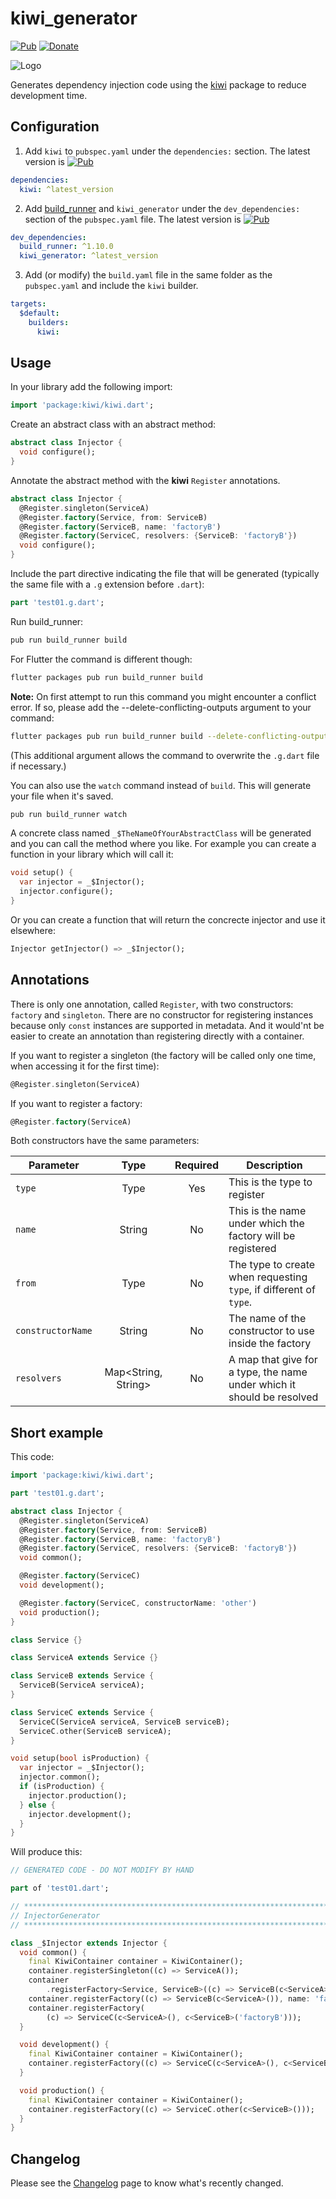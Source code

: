 # kiwi_generator

[![Pub](https://img.shields.io/pub/v/kiwi_generator.svg)](https://pub.dartlang.org/packages/kiwi_generator)
[![Donate](https://img.shields.io/badge/Donate-PayPal-green.svg)](https://paypal.me/RomainRastel)

![Logo](https://raw.githubusercontent.com/vanlooverenkoen/kiwi/master/images/logo.png)

Generates dependency injection code using the [kiwi](https://github.com/letsar/kiwi) package to reduce development time.

## Configuration

1. Add `kiwi` to `pubspec.yaml` under the `dependencies:` section.
The latest version is [![Pub](https://img.shields.io/pub/v/kiwi.svg)](https://pub.dartlang.org/packages/kiwi)

```yaml
dependencies:
  kiwi: ^latest_version
```

2. Add [build_runner](https://github.com/dart-lang/build/tree/master/build_runner) and `kiwi_generator` under the `dev_dependencies:` section of the `pubspec.yaml` file.
The latest version is [![Pub](https://img.shields.io/pub/v/kiwi_generator.svg)](https://pub.dartlang.org/packages/kiwi_generator)

```yaml
dev_dependencies:  
  build_runner: ^1.10.0
  kiwi_generator: ^latest_version
```

3. Add (or modify) the `build.yaml` file in the same folder as the `pubspec.yaml` and include the `kiwi` builder.

```yaml
targets:
  $default:
    builders:
      kiwi:
```

## Usage

In your library add the following import:

```dart
import 'package:kiwi/kiwi.dart';
```

Create an abstract class with an abstract method:

```dart
abstract class Injector {
  void configure();
}
```

Annotate the abstract method with the **kiwi** `Register` annotations.

```dart
abstract class Injector {  
  @Register.singleton(ServiceA)
  @Register.factory(Service, from: ServiceB)
  @Register.factory(ServiceB, name: 'factoryB')
  @Register.factory(ServiceC, resolvers: {ServiceB: 'factoryB'})
  void configure();
}
```

Include the part directive indicating the file that will be generated (typically the same file with a `.g` extension before `.dart`):

```dart
part 'test01.g.dart';
```

Run build_runner:

```bash
pub run build_runner build
```

For Flutter the command is different though:

```bash
flutter packages pub run build_runner build
```

**Note:** On first attempt to run this command you might encounter a conflict error. If so, please add the --delete-conflicting-outputs argument to your command:

```bash
flutter packages pub run build_runner build --delete-conflicting-outputs
```
(This additional argument allows the command to overwrite the `.g.dart` file if necessary.)

You can also use the `watch` command instead of `build`. This will generate your file when it's saved.

```bash
pub run build_runner watch
```

A concrete class named `_$TheNameOfYourAbstractClass` will be generated and you can call the method where you like.
For example you can create a function in your library which will call it:

```dart
void setup() {
  var injector = _$Injector();
  injector.configure();
}
```

Or you can create a function that will return the concrecte injector and use it elsewhere:

```dart
Injector getInjector() => _$Injector();
```

## Annotations

There is only one annotation, called `Register`, with two constructors: `factory` and `singleton`. There are no constructor for registering instances because only `const` instances are supported in metadata. And it would'nt be easier to create an annotation than registering directly with a container.

If you want to register a singleton (the factory will be called only one time, when accessing it for the first time):

```dart
@Register.singleton(ServiceA)
```

If you want to register a factory:

```dart
@Register.factory(ServiceA)
```

Both constructors have the same parameters:

**Parameter**|**Type**|**Required**|**Description**
-----|:-----:|:-----:|-----
`type`|Type|Yes|This is the type to register
`name`|String|No|This is the name under which the factory will be registered
`from`|Type|No|The type to create when requesting `type`, if different of `type`.
`constructorName`|String|No|The name of the constructor to use inside the factory
`resolvers`|Map<String, String>|No|A map that give for a type, the name under which it should be resolved

## Short example

This code:

```dart
import 'package:kiwi/kiwi.dart';

part 'test01.g.dart';

abstract class Injector {
  @Register.singleton(ServiceA)
  @Register.factory(Service, from: ServiceB)
  @Register.factory(ServiceB, name: 'factoryB')
  @Register.factory(ServiceC, resolvers: {ServiceB: 'factoryB'})
  void common();

  @Register.factory(ServiceC)
  void development();

  @Register.factory(ServiceC, constructorName: 'other')
  void production();
}

class Service {}

class ServiceA extends Service {}

class ServiceB extends Service {
  ServiceB(ServiceA serviceA);
}

class ServiceC extends Service {
  ServiceC(ServiceA serviceA, ServiceB serviceB);
  ServiceC.other(ServiceB serviceA);
}

void setup(bool isProduction) {
  var injector = _$Injector();
  injector.common();
  if (isProduction) {
    injector.production();
  } else {
    injector.development();
  }
}
```

Will produce this:

```dart
// GENERATED CODE - DO NOT MODIFY BY HAND

part of 'test01.dart';

// **************************************************************************
// InjectorGenerator
// **************************************************************************

class _$Injector extends Injector {
  void common() {
    final KiwiContainer container = KiwiContainer();
    container.registerSingleton((c) => ServiceA());
    container
        .registerFactory<Service, ServiceB>((c) => ServiceB(c<ServiceA>()));
    container.registerFactory((c) => ServiceB(c<ServiceA>()), name: 'factoryB');
    container.registerFactory(
        (c) => ServiceC(c<ServiceA>(), c<ServiceB>('factoryB')));
  }

  void development() {
    final KiwiContainer container = KiwiContainer();
    container.registerFactory((c) => ServiceC(c<ServiceA>(), c<ServiceB>()));
  }

  void production() {
    final KiwiContainer container = KiwiContainer();
    container.registerFactory((c) => ServiceC.other(c<ServiceB>()));
  }
}
```

## Changelog

Please see the [Changelog](https://github.com/letsar/kiwi/blob/master/kiwi_generator/CHANGELOG.md) page to know what's recently changed.
